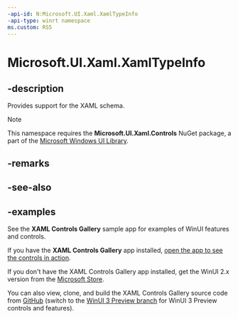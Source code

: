 ```yaml
---
-api-id: N:Microsoft.UI.Xaml.XamlTypeInfo
-api-type: winrt namespace
ms.custom: RS5
---
```


<!-- Namespace syntax.
namespace Microsoft.UI.Xaml.XamlTypeInfo 
-->

# Microsoft.UI.Xaml.XamlTypeInfo

## -description

Provides support for the XAML schema.

> [!NOTE]
> This namespace requires the **Microsoft.UI.Xaml.Controls** NuGet package, a part of the [Microsoft Windows UI Library](https://aka.ms/winui-docs).

## -remarks

## -see-also

## -examples

See the **XAML Controls Gallery** sample app for examples of WinUI features and controls.

If you have the **XAML Controls Gallery** app installed, [open the app to see the controls in action](xamlcontrolsgallery:).

If you don't have the XAML Controls Gallery app installed, get the WinUI 2.x version from the [Microsoft Store](https://www.microsoft.com/p/xaml-controls-gallery/9msvh128x2zt).

You can also view, clone, and build the XAML Controls Gallery source code from [GitHub](https://github.com/Microsoft/Xaml-Controls-Gallery) (switch to the [WinUI 3 Preview branch](https://github.com/microsoft/Xaml-Controls-Gallery/tree/winui3preview) for WinUI 3 Preview controls and features).
